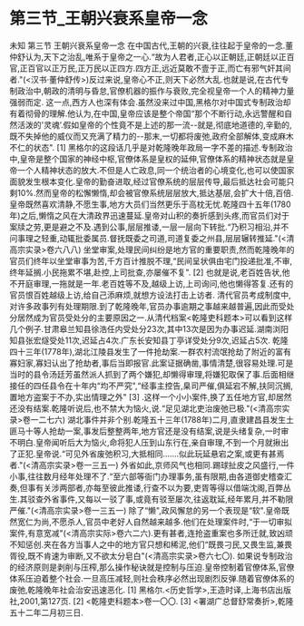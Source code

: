 # 第三节_王朝兴衰系皇帝一念

未知
第三节
王朝兴衰系皇帝一念
在中国古代,王朝的兴衰,往往起于皇帝的一念.董仲舒认为,天下之治乱,唯系于皇帝之一心.“故为人君者,正心以正朝廷,正朝廷以正百官,正百官以正万民,正万民以正四方.四方正,远近莫敢不壹于正,而亡有邪气奸其间者."(<汉书·董仲舒传>)反过来说,皇帝心不正,则天下必然大乱.也就是说,在古代专制政治中,朝政的清明与昏怠,官僚机器的振作与衰败,完全视皇帝一个人的精神力量强弱而定.
这一点,西方人也深有体会.虽然没来过中国,黑格尔对中国式专制政治却有着彻骨的理解.他认为,在中国,皇帝应该是整个帝国“那个不断行动,永远警醒和自然活泼的'灵魂’.假如皇帝的个性竟不是上述的那一流--就是,彻底地道德的,辛勤的,既不失掉他的威仪而又充满了精力的--那末,一切都将废弛,政府全部解体,变成麻木不仁的状态".
[1]
黑格尔的这段话几乎是对乾隆晚年政局一字不差的描述.专制政治中,皇帝是整个国家的神经中枢,官僚体系是皇权的延伸,官僚体系的精神状态就是皇帝一个人精神状态的放大.不但是人亡政息,同一个统治者的心境变化,也可以使国家面貌发生根本变化.皇帝的勤奋进取,经过官僚系统的层层传导,最后抵达社会可能只剩10%.然而皇帝的松懈懒惰,却会被官僚系统层层放大,抵达基层,会扩大十倍,百倍.
皇帝既然喜欢清静,不愿生事,地方大员们当然更乐于高枕无忧.乾隆四十五年(1780年)之后,懒惰之风在大清政界迅速蔓延.皇帝对山积的奏折感到头疼,而官员们对于案牍之劳,更是避之不及.遇到公事,层层推诿,一层一层向下转批.“乃积习相沿,并不问事理之轻重,动辄批委属员.督抚既委之司道,司道复委之州县,层层辗转推延."(<清高宗实录>卷六八八)
坐堂审案,处理民间纠纷是地方官的重要职责,然而乾隆晚年的官员们终年以坐堂审事为苦,千方百计推脱不理,“民间呈状俱由宅门投递批准,不审,终年延搁.小民拖累不堪,赴控,上司批查,亦屡催不复".
[2]
也就是说,老百姓告状,他不开庭审理,一拖就是一年.老百姓等不及,越级上访,上司询问,他也懒得答复.还有的官员恨百姓越级上访,给自己添麻烦,就想方设法打击上访者.
清代官员考成制度中,对许多政事列有处理期限.到了乾隆晚年,官员办事逾期之事越来越普遍,因此而受处分居然成为官员受处分的主要原因之一.从清代档案<乾隆吏科题本>可以看到这样几个例子.甘肃皋兰知县徐浩任内受处分23次,其中13次是因为办事迟延.湖南浏阳知县张宏燧受处11次,迟延占4次.广东长安知县丁亭详受处分9次,迟延占5次.
乾隆四十三年(1778年),湖北江陵县发生了一件抢劫案.一群农村流氓抢劫了附近的富有寡妇家,寡妇认出了抢劫者,事后当即报官.此案证据确凿,事情清楚,很容易处理.可是当时的县令汤廷芳虽然派人抓到了两个嫌犯,却懒得审理,将嫌犯取保了事.后面相继接任的四任县令在十年内“均不严究",“经事主控告,臬司严催,俱延宕不解,扶同沉搁,置地方盗案于不办,实出情理之外"
[3]
.这样一个小小案件,换了五任地方官,却居然还没有结案.乾隆听说后,也不禁大为恼火,说.“足见湖北吏治废弛已极."(<清高宗实录>卷一二七六)
湖北事件并非个别.乾隆五十三年(1788年)二月,直隶建昌县发生土匪马十等人抢劫一案,事发后整整两年,地方官还是没有结案,说是头绪复杂,一时审不明白.皇帝闻听后大为恼火,命将犯人压到山东行在,亲自审理,不到一个月就揪出了正犯.皇帝说.“可见外省废弛积习,大抵相同.......似此玩延悬宕之案,或更有甚焉者."(<清高宗实录>卷一三五一)
外省如此,京师风气也相同.踢球扯皮之风盛行,一件小事,往往数月经年处理不了.“至六部等衙门办理事务,虽有限期,由各道御史稽查汇奏,但事有关涉两部者,亦每至彼此推诿,行查不以为要,吏胥等得以借端沈阁,百弊丛生.其驳查外省事件,又每以一驳了事,或竟有驳至屡次,往返耽延,经年累月,并不勒限严催."(<清高宗实录>卷一三五一)
除了“懒",政风懈怠的另一个表现是“软".皇帝既然宽仁为尚,不愿杀人,官员中老好人自然越来越多.他们在处理案件时,“于一切审拟案件,有意宽减"(<清高宗实际>卷六二六).更有甚者,连抢盗重案也多所迁就,致凶顽不知惩创.夹在各方当事人之中的地方官只想和稀泥,他们“既畏刁民,又畏生监,兼畏胥役,既不肯速为审断,又不欲太分皂白"(<清高宗实录>卷六七〇).
如果说专制政治的经济原则是剥削与压榨,那么操作秘诀就是控制与压迫.皇帝控制着官僚体系,官僚体系压迫着整个社会.一旦高压减轻,则社会秩序必然出现剧烈反弹.随着官僚体系的废弛,乾隆晚年社会治安迅速恶化.
[1]
黑格尔.<历史哲学>,王造时译,上海书店出版社,2001,第127页.
[2]
<乾隆吏科题本>卷一〇〇.
[3]
<署湖广总督舒常奏折>,乾隆五十二年二月初三日.